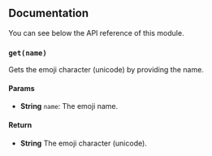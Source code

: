 ## Documentation

You can see below the API reference of this module.

### `get(name)`
Gets the emoji character (unicode) by providing the name.

#### Params

- **String** `name`: The emoji name.

#### Return
- **String** The emoji character (unicode).

